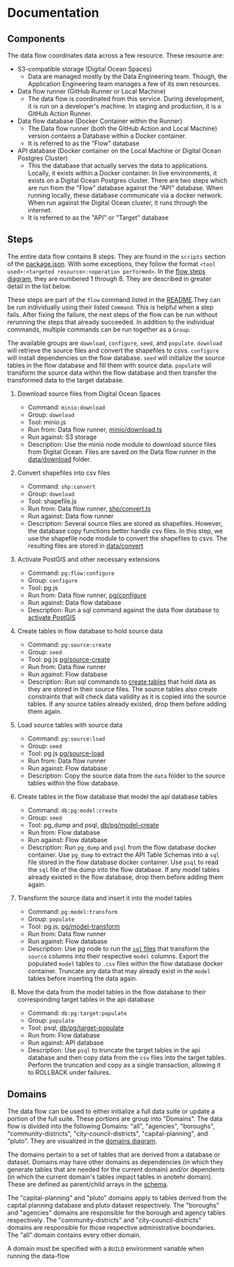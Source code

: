 # Documentation

## Components
The data flow coordinates data across a few resource. These resource are:

- S3-compatible storage (Digital Ocean Spaces)
  - Data are managed mostly by the Data Engineering team. Though, the Application Engineering team manages a few of its own resources.
- Data flow runner (GitHub Runner or Local Machine)
  - The data flow is coordinated from this service. During development, it is run on a developer's machine. In staging and production, it is a GitHub Action Runner.
- Data flow database (Docker Container within the Runner)
  - The Data flow runner (both the GitHub Action and Local Machine) version contains a Database within a Docker container.
  - It is referred to as the "Flow" database
- API database (Docker container on the Local Machine or Digital Ocean Postgres Cluster)
  - This the database that actually serves the data to applications. Locally, it exists within a Docker container. In live environments, it exists on a Digital Ocean Postgres cluster. There are two steps which are run from the "Flow" database against the "API" database. When running locally, these database communicate via a docker network. When run against the Digital Ocean cluster, it runs through the internet.
  - It is referred to as the "API" or "Target" database
## Steps

The entire data flow contains 8 steps. They are found in the `scripts` section of the [package.json](../package.json). With some exceptions, they follow the format `<tool used>:<targeted resource>:<operation performed>`. In the [flow steps diagram](./diagrams/flow_steps.drawio.png), they are numbered 1 through 8. They are described in greater detail in the list below.

These steps are part of the `flow` command listed in the [README](../README.md#run-the-local-data-flow).They can be run individually using their listed `Command`. This is helpful when a step fails. After fixing the failure, the next steps of the flow can be run without rerunning the steps that already succeeded. In addition to the individual commands, multiple commands can be run together as a `Group`.

The available groups are `download`, `configure`, `seed`, and `populate`. `download` will retrieve the source files and convert the shapefiles to csvs. `configure` will install dependencies on the flow database. `seed` will initialize the source tables in the flow database and fill them with source data. `populate` will transform the source data within the flow database and then transfer the transformed data to the target database.

1) Download source files from Digital Ocean Spaces
   - Command: `minio:download`
   - Group: `download`
   - Tool: minio.js
   - Run from: Data flow runner, [minio/download.ts](../minio/download.ts)
   - Run against: S3 storage
   - Description: Use the minio node module to download source files from Digital Ocean. Files are saved on the Data flow runner in the [data/download](../data/download/) folder.

2) Convert shapefiles into csv files
   - Command: `shp:convert`
   - Group: `download`
   - Tool: shapefile.js
   - Run from: Data flow runner, [shp/convert.ts](../shp/convert.ts)
   - Run against: Data flow runner
   - Description: Several source files are stored as shapefiles. However, the database copy functions better handle csv files. In this step, we use the shapefile node module to convert the shapefiles to csvs. The resulting files are stored in [data/convert](../data/convert/)

3) Activate PostGIS and other necessary extensions
   - Command: `pg:flow:configure`
   - Group: `configure`
   - Tool: pg.js
   - Run from: Data flow runner, [pg/configure](../pg/configure/configure.ts)
   - Run against: Data flow database
   - Description: Run a sql command against the data flow database to [activate PostGIS](../pg/configure/configure.sql)

4) Create tables in flow database to hold source data
   - Command: `pg:source:create`
   - Group: `seed`
   - Tool: pg.js [pg/source-create](../pg/source-create/create.ts)
   - Run from: Data flow runner
   - Run against: Flow database
   - Description: Run sql commands to [create tables](../pg/source-create/borough.sql) that hold data as they are stored in their source files. The source tables also create constraints that will check data validity as it is copied into the source tables.
   If any source tables already existed, drop them before adding them again.

5) Load source tables with source data
   - Command: `pg:source:load`
   - Group: `seed`
   - Tool: pg.js [pg/source-load](../pg/source-load/load.ts)
   - Run from: Data flow runner
   - Run against: Flow database
   - Description: Copy the source data from the `data` folder to the source tables within the flow database.

6) Create tables in the flow database that model the api database tables
   - Command: `db:pg:model:create`
   - Group: `seed`
   - Tool: pg_dump and psql, [db/pg/model-create](../db/pg/model-create/all.sh)
   - Run from: Flow database
   - Run against: Flow database
   - Description: Run `pg_dump` and `psql` from the flow database docker container.
   Use `pg_dump` to extract the API Table Schemas into a `sql` file stored in the flow database docker container.
   Use `psql` to read the `sql` file of the dump into the flow database.
   If any model tables already existed in the flow database, drop them before adding them again.

7) Transform the source data and insert it into the model tables
   - Command: `pg:model:transform`
   - Group: `populate`
   - Tool: pg.js, [pg/model-transform](../pg/model-transform/transform.ts)
   - Run from: Data flow runner
   - Run against: Flow database
   - Description: Use pg node to run the [`sql` files](../pg/model-transform/capital-planning.sql) that transform the `source` columns into their respective `model` columns. Export the populated `model` tables to `.csv` files within the flow database docker container. Truncate any data that may already exist in the `model` tables before inserting the data again.

8) Move the data from the model tables in the flow database to their corresponding target tables in the api database
   - Command: `db:pg:target:populate`
   - Group: `populate`
   - Tool: psql, [db/pg/target-populate](../db/pg/target-populate/populate.sh)
   - Run from: Flow database
   - Run against: API database
   - Description: Use `psql` to truncate the target tables in the api database and then copy data from the `csv` files into the target tables. Perform the truncation and copy as a single transaction, allowing it to ROLLBACK under failures.

## Domains

The data flow can be used to either initialize a full data suite or update a portion of the full suite. These portions are group into "Domains". The data flow is divided into the following Domains: "all", "agencies", "boroughs", "community-districts", "city-council-districts", "capital-planning", and "pluto". They are visualized in the [domains diagram](./diagrams/build_table_relationship.drawio.png).

The domains pertain to a set of tables that are derived from a database or dataset. Domains may have other domains as dependencies (in which they generate tables that are needed for the current domain) and/or dependents (in which the  current domain's tables impact tables in anotehr domain). These are defined as parent/child arrays in the [schema](../build/schemas.ts).

The "capital-planning" and "pluto" domains apply to tables derived from the capital planning database and pluto dataset respectively. The "boroughs" and "agencies" domains are responsible for the borough and agency tables respectively. The "community-districts" and "city-council-districts" domains are responsible for those respective administrative boundaries. The "all" domain contains every other domain. 

A domain must be specified with a `BUILD` environment variable when running the data-flow
